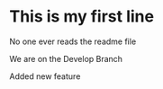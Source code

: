 # This is my first line

No one ever reads the readme file

We are on the Develop Branch

Added new feature